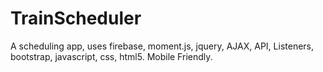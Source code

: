 # TrainScheduler
A scheduling app, uses firebase, moment.js, jquery, AJAX, API, Listeners, bootstrap, javascript, css, html5. Mobile Friendly.
